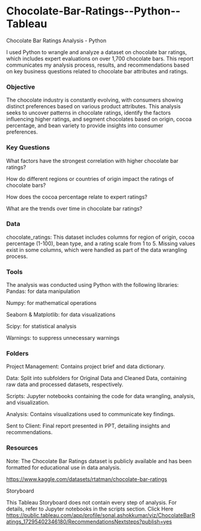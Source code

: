 # Chocolate-Bar-Ratings--Python--Tableau
Chocolate Bar Ratings Analysis - Python

I used Python to wrangle and analyze a dataset on chocolate bar ratings, which includes expert evaluations on over 1,700 chocolate bars. This report communicates my analysis process, results, and recommendations based on key business questions related to chocolate bar attributes and ratings.

### Objective

The chocolate industry is constantly evolving, with consumers showing distinct preferences based on various product attributes.
This analysis seeks to uncover patterns in chocolate ratings, identify the factors influencing higher ratings, and segment chocolates based on origin, cocoa percentage, and bean variety to provide insights into consumer preferences.

### Key Questions

What factors have the strongest correlation with higher chocolate bar ratings?

How do different regions or countries of origin impact the ratings of chocolate bars?

How does the cocoa percentage relate to expert ratings?

What are the trends over time in chocolate bar ratings?

### Data

chocolate_ratings: This dataset includes columns for region of origin, cocoa percentage (1-100), bean type, and a rating scale from 1 to 5.
Missing values exist in some columns, which were handled as part of the data wrangling process.

### Tools

The analysis was conducted using Python with the following libraries:
Pandas: for data manipulation

Numpy: for mathematical operations

Seaborn & Matplotlib: for data visualizations

Scipy: for statistical analysis

Warnings: to suppress unnecessary warnings

### Folders

Project Management: Contains project brief and data dictionary.

Data: Split into subfolders for Original Data and Cleaned Data, containing raw data and processed datasets, respectively.

Scripts: Jupyter notebooks containing the code for data wrangling, analysis, and visualization.

Analysis: Contains visualizations used to communicate key findings.

Sent to Client: Final report presented in PPT, detailing insights and recommendations.

### Resources

Note: The Chocolate Bar Ratings dataset is publicly available and has been formatted for educational use in data analysis.

https://www.kaggle.com/datasets/rtatman/chocolate-bar-ratings


Storyboard

This Tableau Storyboard does not contain every step of analysis. For details, refer to Jupyter notebooks in the scripts section. Click Here
https://public.tableau.com/app/profile/sonal.ashokkumar/viz/ChocolateBarRatings_17295402346180/RecommendationsNextsteps?publish=yes

